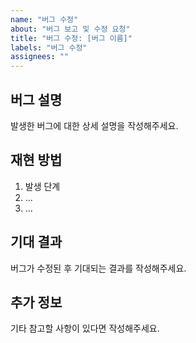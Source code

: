 ```yaml
---
name: "버그 수정"
about: "버그 보고 및 수정 요청"
title: "버그 수정: [버그 이름]"
labels: "버그 수정"
assignees: ""
---
```


## 버그 설명

발생한 버그에 대한 상세 설명을 작성해주세요.

## 재현 방법

1. 발생 단계
2. ...
3. ...

## 기대 결과

버그가 수정된 후 기대되는 결과를 작성해주세요.

## 추가 정보

기타 참고할 사항이 있다면 작성해주세요.
